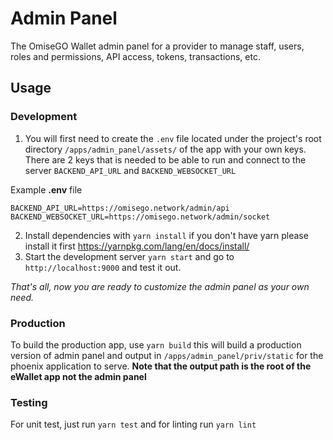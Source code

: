 # Admin Panel

The OmiseGO Wallet admin panel for a provider to manage staff, users, roles and permissions,
API access, tokens, transactions, etc.

## Usage

### Development

1. You will first need to create the `.env` file located under the project's root directory `/apps/admin_panel/assets/` of the app with your own keys. There are 2 keys that is needed to be able to run and connect to the server `BACKEND_API_URL` and `BACKEND_WEBSOCKET_URL`

Example **.env** file
```
BACKEND_API_URL=https://omisego.network/admin/api
BACKEND_WEBSOCKET_URL=https://omisego.network/admin/socket
```

2. Install dependencies with `yarn install` if you don't have yarn please install it first https://yarnpkg.com/lang/en/docs/install/
3. Start the development server `yarn start` and go to `http://localhost:9000` and test it out.

_That's all, now you are ready to customize the admin panel as your own need._

### Production
To build the production app, use `yarn build` this will build a production version of admin panel and output in `/apps/admin_panel/priv/static` for the phoenix application to serve. **Note that the output path is the root of the eWallet app not the admin panel** 

### Testing
For unit test, just run `yarn test` and for linting run `yarn lint`

